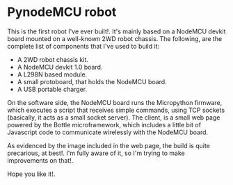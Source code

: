 
# PynodeMCU robot
This is the first robot I've ever built!. It's mainly based on a NodeMCU devkit board mounted on a well-known 2WD robot chassis. The following, are the complete list of components that I've used to build it: 
- A 2WD robot chassis kit.
- A NodeMCU devkit 1.0 board. 
- A L298N based module.
- A small protoboard, that holds the NodeMCU board.
- A USB portable charger. 

On the software side, the NodeMCU board runs the Micropython firmware, which executes a script that receives simple commands, using TCP sockets (basically, it acts as a small socket server). The client, is a small web page powered by the Bottle microframework, which includes a little bit of Javascript code to communicate wirelessly with the NodeMCU board.

As evidenced by the image included in the web page, the build is quite precarious, at best!. I'm fully aware of it, so I'm trying to make improvements on that!.

Hope you like it!.
